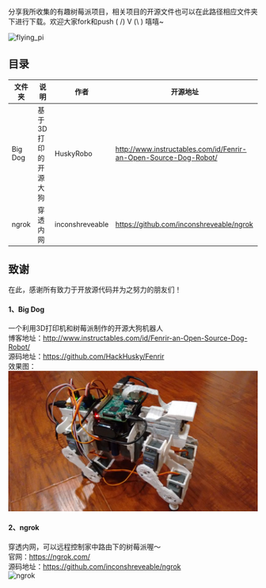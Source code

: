 分享我所收集的有趣树莓派项目，相关项目的开源文件也可以在此路径相应文件夹下进行下载。欢迎大家fork和push ( /) V (\ ) 嘻嘻~

![flying_pi](http://blog.mindcont.com/images/flying_pi.png)

## 目录
文件夹 | 说明 | 作者 | 开源地址 |
----|----|----|-----|
Big Dog | 基于3D打印的开源大狗 | HuskyRobo| http://www.instructables.com/id/Fenrir-an-Open-Source-Dog-Robot/
ngrok | 穿透内网 | inconshreveable | https://github.com/inconshreveable/ngrok

## 致谢
在此，感谢所有致力于开放源代码并为之努力的朋友们！

#### 1、Big Dog  
一个利用3D打印机和树莓派制作的开源大狗机器人  
博客地址：http://www.instructables.com/id/Fenrir-an-Open-Source-Dog-Robot/  
源码地址：https://github.com/HackHusky/Fenrir  
效果图： ![dog robot](https://github.com/mindcont/Open-Source/blob/master/RaspberryPI/dog%20robot/dog%20robot.jpg)

#### 2、ngrok  
穿透内网，可以远程控制家中路由下的树莓派喔～  
官网：https://ngrok.com/  
源码地址：https://github.com/inconshreveable/ngrok  
![ngrok](https://camo.githubusercontent.com/f2d698991e6a0411680413ebcc15a6460b8beda3/68747470733a2f2f6e67726f6b2e636f6d2f7374617469632f696d672f6f766572766965772e706e67)  
